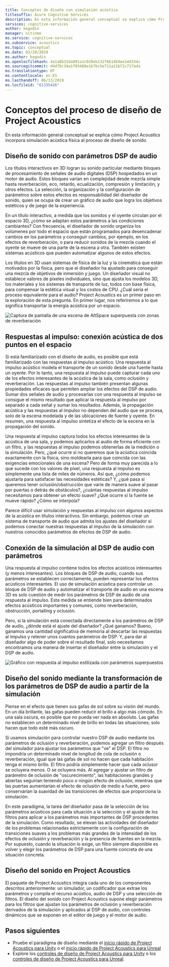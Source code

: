 ```yaml
---
title: Conceptos de diseño con simulación acústica
titlesuffix: Azure Cognitive Services
description: En esta información general conceptual se explica cómo Project Acoustics incorpora la simulación acústica al proceso de diseño de sonido.
services: cognitive-services
author: kegodin
manager: nitinme
ms.service: cognitive-services
ms.subservice: acoustics
ms.topic: conceptual
ms.date: 03/20/2019
ms.author: kegodin
ms.openlocfilehash: 4a1a0b15da091a1c020eb132f6b14b9ee14d334c
ms.sourcegitcommit: d4dfbc34a1f03488e1b7bc5e711a11b72c717ada
ms.translationtype: HT
ms.contentlocale: es-ES
ms.lasthandoff: 06/13/2019
ms.locfileid: "61335426"
---
```

# <a name="project-acoustics-design-process-concepts"></a>Conceptos del proceso de diseño de Project Acoustics

En esta información general conceptual se explica cómo Project Acoustics incorpora simulación acústica física al proceso de diseño de sonido.

## <a name="sound-design-with-audio-dsp-parameters"></a>Diseño de sonido con parámetros DSP de audio

Los títulos interactivos en 3D logran su sonido particular mediante bloques de procesamiento de señales de audio digitales (DSP) hospedados en un motor de audio. Estos bloques varían en complejidad desde mezcla simple hasta reverberación, eco, retardo, ecualización, compresión y limitación, y otros efectos. La selección, la organización y la configuración de parámetros sobre estos efectos es responsabilidad del diseñador de sonido, quien se ocupa de crear un gráfico de audio que logra los objetivos estéticos y de juego de la experiencia.

En un título interactivo, a medida que los sonidos y el oyente circulan por el espacio 3D, ¿cómo se adaptan estos parámetros a las condiciones cambiantes? Con frecuencia, el diseñador de sonido organiza los volúmenes por todo el espacio que están programados para desencadenar cambios en los parámetros y conseguir cambios, por ejemplo, en los efectos de reverberación, o para reducir sonidos de la mezcla cuando el oyente se mueve de una parte de la escena a otra. También existen sistemas acústicos que pueden automatizar algunos de estos efectos.

Los títulos en 3D usan sistemas de física de la luz y la cinemática que están motivados por la física, pero que el diseñador ha ajustado para conseguir una mezcla de objetivos de inmersión y juego. Un diseñador visual no establece valores de píxeles individuales, sino que ajusta los modelos 3D, los materiales y los sistemas de transporte de luz, todos con base física, para compensar la estética visual y los costos de CPU. ¿Cuál sería el proceso equivalente para el audio? Project Acoustics es un primer paso en la exploración de esta pregunta. En primer lugar, nos referiremos a lo que significa transportar la energía acústica por un espacio.

![Captura de pantalla de una escena de AltSpace superpuesta con zonas de reverberación](media/reverb-zones-altspace.png)

## <a name="impulse-responses-acoustically-connecting-two-points-in-space"></a>Respuestas al impulso: conexión acústica de dos puntos en el espacio

Si está familiarizado con el diseño de audio, es posible que está familiarizado con las respuestas al impulso acústico. Una respuesta al impulso acústico modela el transporte de un sonido desde una fuente hasta un oyente. Por lo tanto, una respuesta al impulso puede capturar cada uno de los efectos interesantes de la acústica de la sala, como oclusión y reverberación. Las respuestas al impulso también presentan algunas propiedades eficaces que permiten ampliar los efectos del DSP de audio. Sumar dos señales de audio y procesarlas con una respuesta al impulso se consigue el mismo resultado que aplicar la respuesta al impulso por separado a cada señal y sumar los resultados. Además, la propagación acústica y las respuestas al impulso no dependen del audio que se procesa, solo de la escena modelada y de las ubicaciones de fuente y oyente. En resumen, una respuesta al impulso sintetiza el efecto de la escena en la propagación del sonido.

Una respuesta al impulso captura todos los efectos interesantes de la acústica de una sala, y podemos aplicarlos al audio de forma eficiente con un filtro, y las respuestas al impulso podemos obtenerlas de la medición o la simulación. Pero, ¿qué ocurre si no queremos que la acústica coincida exactamente con la física, sino moldearla para que coincida con las exigencias emocionales de una escena? Pero de forma muy parecida a lo que sucede con los valores de píxel, una respuesta al impulso es simplemente una lista de miles de números. Así que, ¿cómo podemos ajustarla para satisfacer las necesidades estéticas? Y, ¿qué pasa si queremos tener oclusión/obstrucción que varíe de manera suave al pasar por puertas o detrás de obstáculos?, ¿cuántas respuestas al impulso necesitamos para obtener un efecto suave? ¿Qué ocurre si la fuente se mueve rápido? ¿Cómo se interpola?

Parece difícil usar simulación y respuestas al impulso con algunos aspectos de la acústica en títulos interactivos. Sin embargo, podemos crear un sistema de transporte de audio que admita los ajustes del diseñador si podemos conectar nuestras respuestas al impulso de la simulación con nuestros conocidos parámetros de efectos de DSP de audio.

## <a name="connecting-simulation-to-audio-dsp-with-parameters"></a>Conexión de la simulación al DSP de audio con parámetros

Una respuesta al impulso contiene todos los efectos acústicos interesantes (y menos interesantes). Los bloques de DSP de audio, cuando sus parámetros se establecen correctamente, pueden representar los efectos acústicos interesantes. El uso de simulación acústica para controlar un bloque de DSP de audio y automatizar el transporte de audio en una escena 3D es solo cuestión de medir los parámetros de DSP de audio de una respuesta al impulso. Esta medida se entiende bien para determinados efectos acústicos importantes y comunes, como reverberación, obstrucción, portalling y oclusión.

Pero, si la simulación está conectada directamente a los parámetros de DSP de audio, ¿dónde está el ajuste del diseñador? ¿Qué ganamos? Bueno, ganamos una cantidad significativa de memoria al descartar las respuestas al impulso y retener unos cuantos parámetros de DSP. Y, para dar al diseñador algo de poder sobre el resultado final, solo necesitamos encontramos una manera de insertar el diseñador entre la simulación y el DSP de audio.

![Gráfico con respuesta al impulso estilizada con parámetros superpuestos](media/acoustic-parameters.png)

## <a name="sound-design-by-transforming-audio-dsp-parameters-from-simulation"></a>Diseño del sonido mediante la transformación de los parámetros de DSP de audio a partir de la simulación

Piense en el efecto que tienen sus gafas de sol sobre su visión del mundo. En un día brillante, las gafas pueden reducir el brillo a algo más cómodo. En una sala oscura, es posible que no pueda ver nada en absoluto. Las gafas no establecen un determinado nivel de brillo en todas las situaciones; solo hacen que todo esté más oscuro.

Si usamos simulación para controlar nuestro DSP de audio mediante los parámetros de oclusión y reverberación, podemos agregar un filtro después del simulador para ajustar los parámetros que "ve" el DSP. El filtro no impondría un determinado nivel de longitud de cola de oclusión o reverberación, igual que las gafas de sol no hacen que cada habitación tenga el mismo brillo. El filtro podría simplemente hacer que cada oclusor se ocluyera menos. O se ocluyera más. Al agregar y ajustar un filtro de parámetro de oclusión de "oscurecimiento", las habitaciones grandes y abiertas seguirían teniendo poco o ningún efecto de oclusión, mientras que las puertas aumentarían el efecto de oclusión de medio a fuerte, pero conservarían la suavidad de las transiciones de efectos que proporciona la simulación.

En este paradigma, la tarea del diseñador pasa de la selección de los parámetros acústicos para cada situación a la selección y el ajuste de los filtros para aplicar a los parámetros más importantes de DSP procedentes de la simulación. Como resultado, se elevan las actividades del diseñador de los problemas relacionadas estrictamente con la configuración de transiciones suaves a los problemas más grandes de la intensidad de los efectos de oclusión y reverberación y la presencia de fuentes en la mezcla. Por supuesto, cuando la situación lo exige, un filtro siempre disponible es volver y elegir los parámetros de DSP para una fuente concreta de una situación concreta.

## <a name="sound-design-in-project-acoustics"></a>Diseño del sonido en Project Acoustics

El paquete de Project Acoustics integra cada uno de los componentes descritos anteriormente: un simulador, un codificador que extrae los parámetros y compila el recurso acústico, audio de DSP y una selección de filtros. El diseño del sonido con Project Acoustics supone elegir parámetros para los filtros que ajustan los parámetros de oclusión y reverberación derivados de la simulación y aplicados al DSP de audio, con controles dinámicos que se exponen en el editor de juego y el motor de audio.

## <a name="next-steps"></a>Pasos siguientes
* Pruebe el paradigma de diseño mediante el [inicio rápido de Project Acoustics para Unity](unity-quickstart.md) o el [inicio rápido de Project Acoustics para Unreal](unreal-quickstart.md)
* Explore los [controles de diseño de Project Acoustics para Unity](unity-workflow.md) o los [controles de diseño de Project Acoustics para Unreal](unreal-workflow.md).

